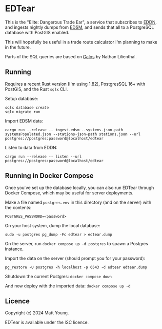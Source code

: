 # EDTear
This is the "Elite: Dangerous Trade Ear", a service that subscribes to [EDDN](https://github.com/EDCD/EDDN),
and ingests nightly dumps from [EDSM](https://www.edsm.net/en/nightly-dumps), and sends that all to a
PostgreSQL database with PostGIS enabled.

This will hopefully be useful in a trade route calculator I'm planning to make in the future.

Parts of the SQL queries are based on [Galos](https://github.com/nixpulvis/galos/) by Nathan Lilienthal.

## Running
Requires a recent Rust version (I'm using 1.82), PostgresSQL 16+ with PostGIS, and the Rust `sqlx` CLI.

Setup database:

```
sqlx database create
sqlx migrate run
```

Import EDSM data:

```
cargo run --release -- ingest-edsm --systems-json-path systemsPopulated.json --stations-json-path stations.json --url postgres://postgres:password@localhost/edtear
```

Listen to data from EDDN:

```
cargo run --release -- listen --url postgres://postgres:password@localhost/edtear
```

## Running in Docker Compose
Once you've set up the database locally, you can also run EDTear through Docker Compose, which may be useful
for server deployments.

Make a file named `postgres.env` in this directory (and on the server) with the contents:

```
POSTGRES_PASSWORD=<password>
```

On your host system, dump the local database:

```shell
sudo -u postgres pg_dump -Fc edtear > edtear.dump
```

On the server, run `docker compose up -d postgres` to spawn a Postgres instance.

Import the data on the server (should prompt you for your password):

```shell
pg_restore -U postgres -h localhost -p 6543 -d edtear edtear.dump
```

Shutdown the current Postgres: `docker compose down`

And now deploy with the imported data: `docker compose up -d`

## Licence
Copyright (c) 2024 Matt Young.

EDTear is available under the ISC licence.
